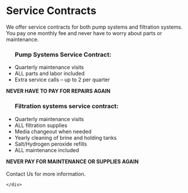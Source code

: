 <script src="{{ '/js/collapsible.js?v=' | append: site.github.build_revision | relative_url }}"></script>

<div id="root">
    <div id="serviceContracts">
        <h1 class="serviceContracts-header">Service Contracts</h1>
        <div>
            We offer service contracts for both pump systems and filtration systems.  You pay one monthly fee and never have to worry about parts or maintenance.
            <div id = "list">
                <ul>
                    <lh><h3>Pump Systems Service Contract:</h3></lh>
                    <li>Quarterly maintenance visits</li>
                    <li>ALL parts and labor included</li>
                    <li>Extra service calls – up to 2 per quarter</li>
                </ul>
            </div>
            <b>NEVER HAVE TO PAY FOR REPAIRS AGAIN</b>
            <div id = "list">
                <ul>
                    <lh><h3>Filtration systems service contract:</h3></lh>
                    <li>Quarterly maintenance visits</li>
                    <li>ALL filtration supplies</li>
                    <li>Media changeout when needed</li>
                    <li>Yearly cleaning of brine and holding tanks</li>
                    <li>Salt/Hydrogen peroxide refills</li>
                    <li>ALL maintenance included</li>
                </ul>
            </div>
            <b>NEVER PAY FOR MAINTENANCE OR SUPPLIES AGAIN</b>
            <br>
            <br>
            <a>Contact Us for more information.</a>
        </div>
        
    </div>
</div>
